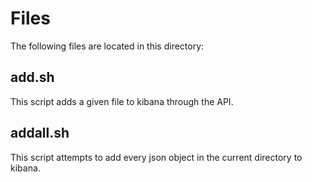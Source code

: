 # Files
The following files are located in this directory:
## add.sh
This script adds a given file to kibana through the API.
## addall.sh
This script attempts to add every json object in the current directory to kibana.
